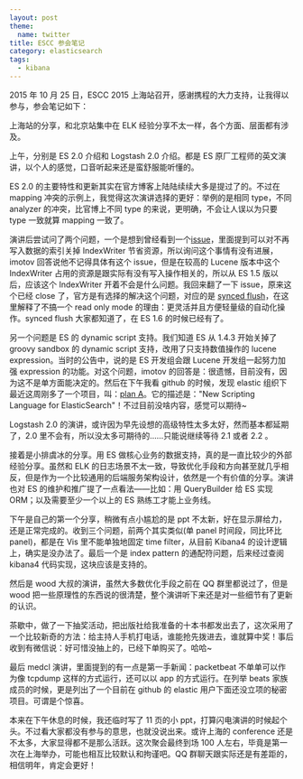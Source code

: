 ```yaml
---
layout: post
theme:
  name: twitter
title: ESCC 参会笔记
category: elasticsearch
tags:
  - kibana
---
```


2015 年 10 月 25 日，ESCC 2015 上海站召开，感谢携程的大力支持，让我得以参与，参会笔记如下：

上海站的分享，和北京站集中在 ELK 经验分享不太一样，各个方面、层面都有涉及。

上午，分别是 ES 2.0 介绍和 Logstash 2.0 介绍。都是 ES 原厂工程师的英文演讲，以个人的感觉，口音听起来还是蛮舒服能听懂的。

ES 2.0 的主要特性和更新其实在官方博客上陆陆续续大多是提过了的。不过在 mapping 冲突的示例上，我觉得这次演讲选择的更好：举例的是相同 type，不同 analyzer 的冲突，比官博上不同 type 的来说，更明确，不会让人误以为只要 type 一致就算 mapping 一致了。

演讲后尝试问了两个问题，一个是想到曾经看到一个[issue](https://github.com/elastic/elasticsearch/issues/10032)，里面提到可以对不再写入数据的索引关掉 IndexWriter 节省资源，所以询问这个事情有没有进展，imotov 回答说他不记得具体有这个 issue，但是在较高的 Lucene 版本中这个 IndexWriter 占用的资源是跟实际有没有写入操作相关的，所以从 ES 1.5 版以后，应该这个 IndexWriter 开着不会是什么问题。我回来翻了一下 issue，原来这个已经 close 了，官方是有选择的解决这个问题，对应的是 [synced flush](https://github.com/elastic/elasticsearch/pull/11336)，在这里解释了不搞一个 read only mode 的理由：更灵活并且方便轻量级的自动化操作。synced flush 大家都知道了，在 ES 1.6 的时候已经有了。

另一个问题是 ES 的 dynamic script 支持。我们知道 ES 从 1.4.3 开始关掉了 groovy sandbox 的 dynamic script 支持，改用了只支持数值操作的 lucene expression。当时的公告中，说的是 ES 开发组会跟 Lucene 开发组一起努力加强 expression 的功能。对这个问题，imotov 的回答是：很遗憾，目前没有，因为这不是单方面能决定的。然后在下午我看 github 的时候，发现 elastic 组织下最近这周刚多了一个项目，叫：[plan A](https://github.com/elastic/Painless)。它的描述是："New Scripting Language for ElasticSearch"！不过目前没啥内容，感觉可以期待~

Logstash 2.0 的演讲，或许因为早先设想的高级特性太多太好，然而基本都延期了，2.0 里不会有，所以没太多可期待的……只能说继续等待 2.1 或者 2.2 。

接着是小排虞冰的分享。用 ES 做核心业务的数据支持，真的是一直比较少的外部经验分享。虽然和 ELK 的日志场景不太一致，导致优化手段和方向甚至就几乎相反，但是作为一个比较通用的后端服务架构设计，依然是一个有价值的分享。演讲也对 ES 的维护和推广提了一点看法——比如：用 QueryBuilder 给 ES 实现 ORM；以及需要至少一个以上的 ES 熟练工才能上业务线。

下午是自己的第一个分享，稍微有点小尴尬的是 ppt 不太新，好在显示屏给力，还是正常完成的。收到三个问题，前两个其实类似(单 panel 时间段，同比环比 panel)，都是在 Vis 里不能单独地固定 time filter，从目前 Kibana4 的设计逻辑上，确实是没办法了。最后一个是 index pattern 的通配符问题，后来经过查阅 kibana4 代码实现，这块应该是支持的。

然后是 wood 大叔的演讲，虽然大多数优化手段之前在 QQ 群里都说过了，但是 wood 把一些原理性的东西说的很清楚，整个演讲听下来还是对一些细节有了更新的认识。

茶歇中，做了一下抽奖活动，把出版社给我准备的十本书都发出去了，这次采用了一个比较新奇的方法：给主持人手机打电话，谁能抢先拨进去，谁就算中奖！事后收到有微信说：好可惜没抽上的，已经下单购买了。哈哈~

最后 medcl 演讲，里面提到的有一点是第一手新闻：packetbeat 不单单可以作为像 tcpdump 这样的方式运行，还可以以 app 的方式运行。在列举 beats 家族成员的时候，更是列出了一个目前在 github 的 elastic 用户下面还没立项的秘密项目。可谓是个惊喜。

本来在下午休息的时候，我还临时写了 11 页的小 ppt，打算闪电演讲的时候起个头。不过看大家都没有参与的意思，也就没说出来。或许上海的 conference 还是不太多，大家显得都不是那么活跃。这次聚会最终到场 100 人左右，毕竟是第一次在上海举办，可能也相互比较默认和拘谨吧。QQ 群聊天跟实际还是有差距的，相信明年，肯定会更好！
